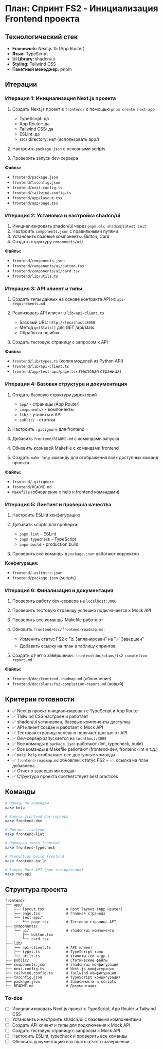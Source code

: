 <!-- 03c80ca9-300a-4414-ae95-c3943549fd31 4538af3e-d7ea-4f64-bf91-a37c11183160 -->
# План: Спринт FS2 - Инициализация Frontend проекта

## Технологический стек

- **Framework:** Next.js 15 (App Router)
- **Язык:** TypeScript
- **UI Library:** shadcn/ui
- **Styling:** Tailwind CSS
- **Пакетный менеджер:** pnpm

## Итерации

### Итерация 1: Инициализация Next.js проекта

1. Создать Next.js проект в `frontend/` с помощью `pnpm create next-app`

   - TypeScript: да
   - App Router: да
   - Tailwind CSS: да
   - ESLint: да
   - src/ directory: нет (использовать app/)

2. Настроить `package.json` с основными scripts
3. Проверить запуск dev-сервера

**Файлы:**

- `frontend/package.json`
- `frontend/tsconfig.json`
- `frontend/next.config.ts`
- `frontend/tailwind.config.ts`
- `frontend/app/layout.tsx`
- `frontend/app/page.tsx`

### Итерация 2: Установка и настройка shadcn/ui

1. Инициализировать shadcn/ui через `pnpm dlx shadcn@latest init`
2. Настроить `components.json` с правильными путями
3. Установить базовые компоненты: Button, Card
4. Создать структуру `components/ui/`

**Файлы:**

- `frontend/components.json`
- `frontend/components/ui/button.tsx`
- `frontend/components/ui/card.tsx`
- `frontend/lib/utils.ts`

### Итерация 3: API клиент и типы

1. Создать типы данных на основе контракта API из `api-requirements.md`
2. Реализовать API клиент в `lib/api-client.ts`

   - Базовый URL: `http://localhost:8000`
   - Метод `getStats()` для GET /api/stats
   - Обработка ошибок

3. Создать тестовую страницу с запросом к API

**Файлы:**

- `frontend/lib/types.ts` (копия моделей из Python API)
- `frontend/lib/api-client.ts`
- `frontend/app/test-api/page.tsx` (тестовая страница)

### Итерация 4: Базовая структура и документация

1. Создать базовую структуру директорий

   - `app/` - страницы (App Router)
   - `components/` - компоненты
   - `lib/` - утилиты и API
   - `public/` - статика

2. Настроить `.gitignore` для frontend
3. Добавить `frontend/README.md` с командами запуска
4. Обновить корневой Makefile с командами frontend
5. Создать `make help` команду для отображения всех доступных команд проекта

**Файлы:**

- `frontend/.gitignore`
- `frontend/README.md`
- `Makefile` (обновление с help и frontend командами)

### Итерация 5: Линтинг и проверка качества

1. Настроить ESLint конфигурацию
2. Добавить scripts для проверки:

   - `pnpm lint` - ESLint
   - `pnpm typecheck` - TypeScript
   - `pnpm build` - production build

3. Проверить все команды в `package.json` работают корректно

**Конфигурация:**

- `frontend/.eslintrc.json`
- `frontend/package.json` (scripts)

### Итерация 6: Финализация и документация

1. Проверить работу dev-сервера на `localhost:3000`
2. Проверить тестовую страницу успешно подключается к Mock API
3. Проверить все команды Makefile работают
4. Обновить `frontend/doc/frontend-roadmap.md`:

   - Изменить статус FS2 с "⏳ Запланирован" на "✅ Завершен"
   - Добавить ссылку на план в таблицу спринтов

5. Создать отчет о завершении: `frontend/doc/plans/fs2-completion-report.md`

**Файлы:**

- `frontend/doc/frontend-roadmap.md` (обновление)
- `frontend/doc/plans/fs2-completion-report.md` (новый)

## Критерии готовности

- ✅ Next.js проект инициализирован с TypeScript и App Router
- ✅ Tailwind CSS настроен и работает
- ✅ shadcn/ui установлен, базовые компоненты доступны
- ✅ API клиент создан и работает с Mock API
- ✅ Тестовая страница успешно получает данные от API
- ✅ Dev-сервер запускается на `localhost:3000`
- ✅ Все команды в `package.json` работают (lint, typecheck, build)
- ✅ Все команды в Makefile работают (frontend-dev, frontend-lint и т.д.)
- ✅ `make help` отображает все доступные команды
- ✅ `frontend-roadmap.md` обновлен: статус FS2 = ✅, ссылка на план добавлена
- ✅ Отчет о завершении создан
- ✅ Структура проекта соответствует best practices

## Команды

```bash
# Помощь по командам
make help

# Запуск frontend dev-сервера
make frontend-dev

# Линтинг frontend
make frontend-lint

# Проверка типов frontend
make frontend-typecheck

# Production build frontend
make frontend-build

# Запуск Mock API (для тестирования)
make run-api
```

## Структура проекта

```
frontend/
├── app/
│   ├── layout.tsx          # Root layout (App Router)
│   ├── page.tsx            # Главная страница
│   └── test-api/
│       └── page.tsx        # Тестовая страница API
├── components/
│   └── ui/                 # shadcn/ui компоненты
│       ├── button.tsx
│       └── card.tsx
├── lib/
│   ├── api-client.ts       # API клиент
│   ├── types.ts            # TypeScript типы
│   └── utils.ts            # Утилиты (cn и др.)
├── public/                 # Статические файлы
├── components.json         # shadcn/ui конфигурация
├── next.config.ts          # Next.js конфигурация
├── tailwind.config.ts      # Tailwind конфигурация
├── tsconfig.json           # TypeScript конфигурация
├── package.json            # Зависимости и scripts
└── README.md               # Документация
```

### To-dos

- [ ] Инициализировать Next.js проект с TypeScript, App Router и Tailwind CSS
- [ ] Установить и настроить shadcn/ui с базовыми компонентами
- [ ] Создать API клиент и типы для подключения к Mock API
- [ ] Создать тестовую страницу с запросом к Mock API
- [ ] Настроить ESLint, typecheck и проверить все команды
- [ ] Обновить документацию и создать отчет о завершении